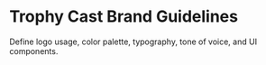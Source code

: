 # Trophy Cast Brand Guidelines

Define logo usage, color palette, typography, tone of voice, and UI components.
